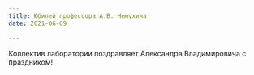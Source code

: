```yaml
---
title: Юбилей профессора А.В. Немухина
date: 2021-06-09

---
```


Коллектив лаборатории поздравляет Александра Владимировича с праздником!

<!--more-->

